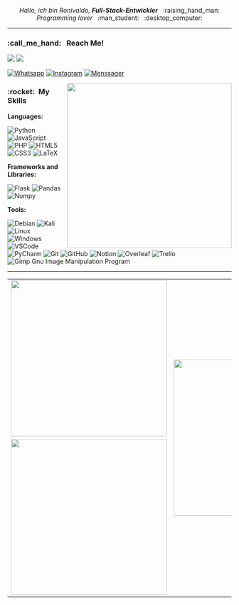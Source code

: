 <p align="center">
  <i>Hallo, ich bin Ronivaldo, <strong>Full-Stack-Entwickler</strong></i> &nbsp; :raising_hand_man:
  <br/>
  <i>Programming lover</i> &nbsp; :man_student: &nbsp; :desktop_computer:
</p>

____


<h3> :call_me_hand: &nbsp; Reach Me!</h3>
<p>
  <a href="https://www.linkedin.com/in/ronivaldoandrade/" target="_blank"><img src="https://img.shields.io/badge/-Linkedln-0077B5?style=flat&logo=linkedin&logoColor=white"/></a>
  <a href="mailto:ronidomingues@poli.ufrj.br"><img src="https://img.shields.io/badge/Gmail-D14836?style=flat&logo=gmail&logoColor=white"/></a>
</p>


[![Whatsapp](https://img.shields.io/badge/WhatsApp-25D366?style=flat&logo=whatsapp&logoColor=white)](https://wa.me/5521998412932?text=%20)
[![Instagram](https://img.shields.io/badge/Instagram-E4405F?style=flat&logo=instagram&logoColor=white)](https://www.instagram.com/andrade.dev)
[![Menssager](https://img.shields.io/badge/Messenger-333333?style=flat&logo=messenger&logoColor=white)](https://www.messenger.com/t/ronivaldodeandrade/)


<img src="https://raw.githubusercontent.com/MicaelliMedeiros/micaellimedeiros/master/image/computer-illustration.png" min-width="400px" max-width="400px" width="370px" align="right" alt="">


<p align="left">
  <h3> :rocket: &nbsp;My Skills </h3>
  
  
  **Languages:**
  
  
  ![Python](https://img.shields.io/badge/python-3670A0?style=for-the-badge&logo=python&logoColor=ffdd54)
  ![JavaScript](https://img.shields.io/badge/javascript-FFF?style=for-the-badge&logo=javascript&logoColor=%23F7DF1E)
  ![PHP](https://img.shields.io/badge/PHP-777BB4?style=for-the-badge&logo=php&logoColor=white)
  ![HTML5](https://img.shields.io/badge/html5-%23E34F26.svg?style=for-the-badge&logo=html5&logoColor=white)
  ![CSS3](https://img.shields.io/badge/css3-%231572B6.svg?style=for-the-badge&logo=css3&logoColor=white)
  ![LaTeX](https://img.shields.io/badge/LaTeX-47A141?style=for-the-badge&logo=LaTeX&logoColor=white)
  
  
  **Frameworks and Libraries:**
  
  
  ![Flask](https://img.shields.io/badge/Flask-000000?style=for-the-badge&logo=flask&logoColor=white)
  ![Pandas](https://img.shields.io/badge/Pandas-2C2D72?style=for-the-badge&logo=pandas&logoColor=white)
  ![Numpy](https://img.shields.io/badge/Numpy-777BB4?style=for-the-badge&logo=numpy&logoColor=white)
  
  
  **Tools:**


  ![Debian](https://img.shields.io/badge/Debian-A81D33?style=for-the-badge&logo=debian&logoColor=white)
  ![Kali](https://img.shields.io/badge/Kali_Linux-557C94?style=for-the-badge&logo=kali-linux&logoColor=white)
  ![Linux](https://img.shields.io/badge/Linux-FCC624?style=for-the-badge&logo=linux&logoColor=black)
  ![Windows](https://img.shields.io/badge/Windows-0078D6?style=for-the-badge&logo=windows&logoColor=white)
  ![VSCode](https://img.shields.io/badge/Visual_Studio_Code-0078D4?style=for-the-badge&logo=visual%20studio%20code&logoColor=white)
  ![PyCharm](https://img.shields.io/badge/pycharm-143?style=for-the-badge&logo=pycharm&logoColor=black&color=black&labelColor=green)
  ![Git](https://img.shields.io/badge/git-%23F05033.svg?style=for-the-badge&logo=git&logoColor=white)
  ![GitHub](https://img.shields.io/badge/github-%23121011.svg?style=for-the-badge&logo=github&logoColor=white)
  ![Notion](https://img.shields.io/badge/Notion-000000?style=for-the-badge&logo=notion&logoColor=white)
  ![Overleaf](https://img.shields.io/badge/Overleaf-47A141?style=for-the-badge&logo=Overleaf&logoColor=white)
  ![Trello](https://img.shields.io/badge/Trello-0052CC?style=for-the-badge&logo=trello&logoColor=white)
  ![Gimp Gnu Image Manipulation Program](https://img.shields.io/badge/Gimp-657D8B?style=for-the-badge&logo=gimp&logoColor=FFFFFF)
</p>

___


<table align="center">
  <tr>
    <td><a href="#"><img src="https://github-readme-stats.vercel.app/api?username=Ronidandrade&show_icons=true&count_private=true&theme=dark" width="350px"/></a></td>
    <td rowspan="2"><a href="#"><img src="https://github-readme-stats.vercel.app/api/top-langs/?username=Ronidandrade" width="350px"/></a></td>
  </tr>
  <tr>
    <td><a href="#"><img src="https://github-readme-streak-stats.herokuapp.com/?user=Ronidandrade" width="350px"/></a></td>
  </tr>
</table>

